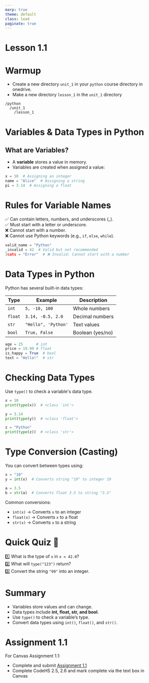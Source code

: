 ```yaml
---
marp: true
theme: default
class: lead
paginate: true
---
```


<!-- headingDivider: 1 -->
<!-- backgroundColor: black -->
<!-- class: invert -->

# Lesson 1.1

# Warmup

- Create a new directory `unit_1` in your `python` course directory in onedrive.
- Make a new directory `lesson_1` in the `unit_1` directory

```text
/python
  /unit_1
    /lesson_1
```

# Variables & Data Types in Python

## What are Variables?  
- A **variable** stores a value in memory.  
- Variables are created when assigned a value:  

```python
x = 10  # Assigning an integer
name = "Alice"  # Assigning a string
pi = 3.14  # Assigning a float
```

# Rules for Variable Names  

✅ Can contain letters, numbers, and underscores (_).  
✅ Must start with a letter or underscore.  
❌ Cannot start with a number.  
❌ Cannot use Python keywords (e.g., `if`, `else`, `while`).  

```python
valid_name = "Python"
_invalid = 42  # Valid but not recommended
3cats = "Error"  # ❌ Invalid: Cannot start with a number
```

# Data Types in Python

Python has several built-in data types:  

| Type | Example | Description |
|------|---------|-------------|
| `int` | `5, -10, 100` | Whole numbers |
| `float` | `3.14, -0.5, 2.0` | Decimal numbers |
| `str` | `"Hello", 'Python'` | Text values |
| `bool` | `True, False` | Boolean (yes/no) |

```python
age = 25      # int
price = 19.99 # float
is_happy = True  # bool
text = "Hello!"  # str
```

# Checking Data Types  

Use `type()` to check a variable's data type.  

```python
x = 10
print(type(x))  # <class 'int'>

y = 3.14
print(type(y))  # <class 'float'>

z = "Python"
print(type(z))  # <class 'str'>
```

# Type Conversion (Casting)  

You can convert between types using:  

```python
x = "10"
y = int(x)  # Converts string "10" to integer 10

a = 3.5
b = str(a)  # Converts float 3.5 to string "3.5"
```

Common conversions:  
- `int(x)` → Converts `x` to an integer  
- `float(x)` → Converts `x` to a float  
- `str(x)` → Converts `x` to a string  

# Quick Quiz 🎯  
1️⃣ What is the type of `x` in `x = 42.0`?  
2️⃣ What will `type("123")` return?  
3️⃣ Convert the string `"99"` into an integer.  

# Summary  
- Variables store values and can change.  
- Data types include **int, float, str, and bool**.  
- Use `type()` to check a variable’s type.  
- Convert data types using `int()`, `float()`, and `str()`.  

# Assignment 1.1

For Canvas Assignment 1.1:

- Complete and submit [Assignment 1.1](./files/assignment1_1.py)
- Complete CodeHS 2.5, 2.6 and mark complete via the text box in Canvas